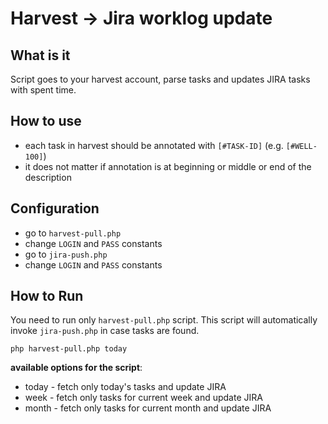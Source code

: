 Harvest -> Jira worklog update
==============================

What is it
----------
Script goes to your harvest account, parse tasks and updates JIRA tasks with spent time.

How to use
----------

* each task in harvest should be annotated with `[#TASK-ID]` (e.g. `[#WELL-100]`)
* it does not matter if annotation is at beginning or middle or end of the description

Configuration
-------------

* go to `harvest-pull.php`
* change `LOGIN` and `PASS` constants
* go to `jira-push.php`
* change `LOGIN` and `PASS` constants

How to Run
----------
You need to run only `harvest-pull.php` script. This script will automatically invoke `jira-push.php` in case tasks are found.

`php harvest-pull.php today`

**available options for the script**:

* today - fetch only today's tasks and update JIRA
* week - fetch only tasks for current week and update JIRA
* month - fetch only tasks for current month and update JIRA